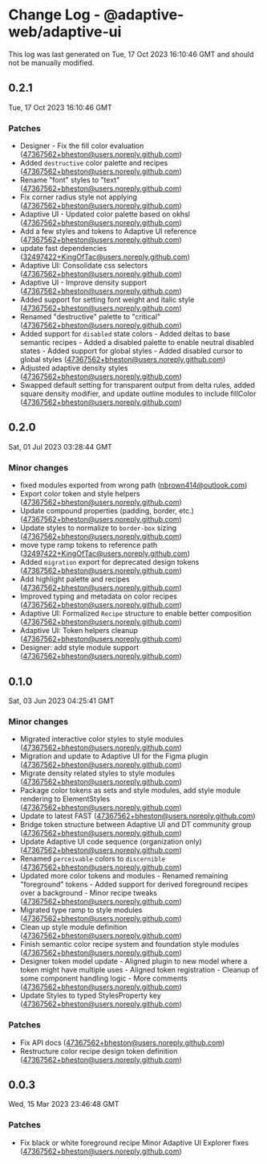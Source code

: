 # Change Log - @adaptive-web/adaptive-ui

This log was last generated on Tue, 17 Oct 2023 16:10:46 GMT and should not be manually modified.

<!-- Start content -->

## 0.2.1

Tue, 17 Oct 2023 16:10:46 GMT

### Patches

- Designer - Fix the fill color evaluation (47367562+bheston@users.noreply.github.com)
- Added `destructive` color palette and recipes (47367562+bheston@users.noreply.github.com)
- Rename "font" styles to "text" (47367562+bheston@users.noreply.github.com)
- Fix corner radius style not applying (47367562+bheston@users.noreply.github.com)
- Adaptive UI - Updated color palette based on okhsl (47367562+bheston@users.noreply.github.com)
- Add a few styles and tokens to Adaptive UI reference (47367562+bheston@users.noreply.github.com)
- update fast dependencies (32497422+KingOfTac@users.noreply.github.com)
- Adaptive UI: Consolidate css selectors (47367562+bheston@users.noreply.github.com)
- Adaptive UI - Improve density support (47367562+bheston@users.noreply.github.com)
- Added support for setting font weight and italic style (47367562+bheston@users.noreply.github.com)
- Renamed "destructive" palette to "critical" (47367562+bheston@users.noreply.github.com)
- Added support for `disabled` state colors - Added deltas to base semantic recipes - Added a disabled palette to enable neutral disabled states - Added support for global styles - Added disabled cursor to global styles (47367562+bheston@users.noreply.github.com)
- Adjusted adaptive density styles (47367562+bheston@users.noreply.github.com)
- Swapped default setting for transparent output from delta rules, added square density modifier, and update outline modules to include fillColor (47367562+bheston@users.noreply.github.com)

## 0.2.0

Sat, 01 Jul 2023 03:28:44 GMT

### Minor changes

- fixed modules exported from wrong path (nbrown414@outlook.com)
- Export color token and style helpers (47367562+bheston@users.noreply.github.com)
- Update compound properties (padding, border, etc.) (47367562+bheston@users.noreply.github.com)
- Update styles to normalize to `border-box` sizing (47367562+bheston@users.noreply.github.com)
- move type ramp tokens to reference path (32497422+KingOfTac@users.noreply.github.com)
- Added `migration` export for deprecated design tokens (47367562+bheston@users.noreply.github.com)
- Add highlight palette and recipes (47367562+bheston@users.noreply.github.com)
- Improved typing and metadata on color recipes (47367562+bheston@users.noreply.github.com)
- Adaptive UI: Formalized `Recipe` structure to enable better composition (47367562+bheston@users.noreply.github.com)
- Adaptive UI: Token helpers cleanup (47367562+bheston@users.noreply.github.com)
- Designer: add style module support (47367562+bheston@users.noreply.github.com)

## 0.1.0

Sat, 03 Jun 2023 04:25:41 GMT

### Minor changes

- Migrated interactive color styles to style modules (47367562+bheston@users.noreply.github.com)
- Migration and update to Adaptive UI for the Figma plugin (47367562+bheston@users.noreply.github.com)
- Migrate density related styles to style modules (47367562+bheston@users.noreply.github.com)
- Package color tokens as sets and style modules, add style module rendering to ElementStyles (47367562+bheston@users.noreply.github.com)
- Update to latest FAST (47367562+bheston@users.noreply.github.com)
- Bridge token structure between Adaptive UI and DT community group (47367562+bheston@users.noreply.github.com)
- Update Adaptive UI code sequence (organization only) (47367562+bheston@users.noreply.github.com)
- Renamed `perceivable` colors to `discernible` (47367562+bheston@users.noreply.github.com)
- Updated more color tokens and modules - Renamed remaining "foreground" tokens - Added support for derived foreground recipes over a background - Minor recipe tweaks (47367562+bheston@users.noreply.github.com)
- Migrated type ramp to style modules (47367562+bheston@users.noreply.github.com)
- Clean up style module definition (47367562+bheston@users.noreply.github.com)
- Finish semantic color recipe system and foundation style modules (47367562+bheston@users.noreply.github.com)
- Designer token model update - Aligned plugin to new model where a token might have multiple uses - Aligned token registration - Cleanup of some component handling logic - More comments (47367562+bheston@users.noreply.github.com)
- Update Styles to typed StylesProperty key (47367562+bheston@users.noreply.github.com)

### Patches

- Fix API docs (47367562+bheston@users.noreply.github.com)
- Restructure color recipe design token definition (47367562+bheston@users.noreply.github.com)

## 0.0.3

Wed, 15 Mar 2023 23:46:48 GMT

### Patches

- Fix black or white foreground recipe Minor Adaptive UI Explorer fixes (47367562+bheston@users.noreply.github.com)
